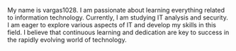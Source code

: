 My name is vargas1028. 
I am passionate about learning everything related to information technology. 
Currently, I am studying IT analysis and security. 
I am eager to explore various aspects of IT and develop my skills in this field. 
I believe that continuous learning and dedication are key to success in the rapidly evolving world of technology.

<!---
Svargas1028/Svargas1028 is a ✨ special ✨ repository because its `README.md` (this file) appears on your GitHub profile.
You can click the Preview link to take a look at your changes.
--->
